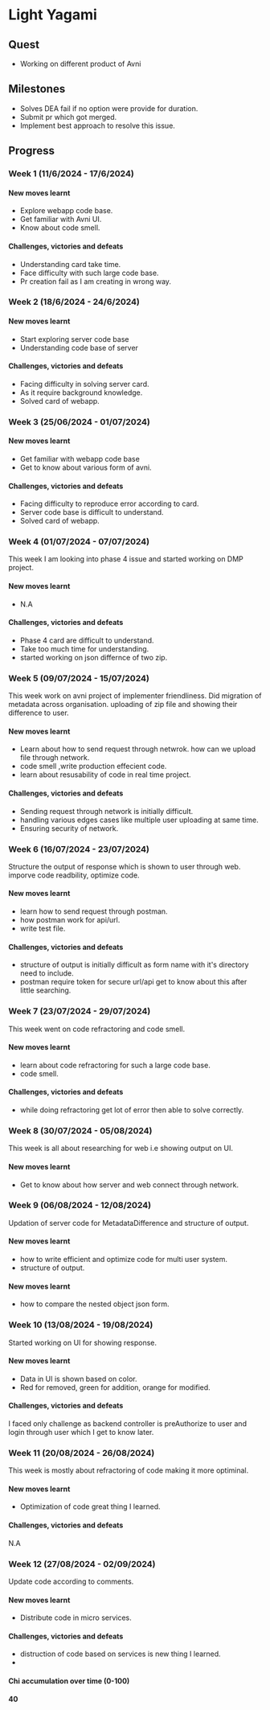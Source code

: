 # Light Yagami

## Quest
- Working on different product of Avni

## Milestones
- Solves DEA fail if no option were provide for duration.
- Submit pr which got merged.
- Implement best approach to resolve this issue.

## Progress

### Week 1 (11/6/2024 - 17/6/2024)
#### New moves learnt
- Explore webapp code base.
- Get familiar with Avni UI.
- Know about code smell.

#### Challenges, victories and defeats
- Understanding card take time.
- Face difficulty with such large code base.
- Pr creation fail as I am creating in wrong way.

### Week 2 (18/6/2024 - 24/6/2024)
#### New moves learnt
- Start exploring server code base
- Understanding code base of server

 #### Challenges, victories and defeats
 - Facing difficulty in solving server card.
 - As it require background knowledge.
 - Solved card of webapp.

### Week 3 (25/06/2024 - 01/07/2024)
#### New moves learnt
- Get familiar with webapp code base
- Get to know about various form of avni.

 #### Challenges, victories and defeats
 - Facing difficulty to reproduce error according to card.
 - Server code base is difficult to understand.
 - Solved card of webapp.
   
 ### Week 4 (01/07/2024 - 07/07/2024)
 This week I am looking into phase 4 issue and started working on DMP project.
 #### New moves learnt
 - N.A

 #### Challenges, victories and defeats
 - Phase 4 card are difficult to understand.
 - Take too much time for understanding.
 - started working on json differnce of two zip.

### Week 5 (09/07/2024 - 15/07/2024)
This week work on avni project of implementer friendliness. Did migration of metadata across organisation. uploading of zip file and showing their difference to user.
#### New moves learnt
- Learn about how to send request through netwrok. how can we upload file through network.
- code smell ,write production effecient code.
- learn about resusability of code in real time project.
  
#### Challenges, victories and defeats
- Sending request through network is initially difficult.
- handling various edges cases like multiple user uploading at same time.
- Ensuring security of network.

### Week 6 (16/07/2024 - 23/07/2024)
Structure the output of response which is shown to user through web. imporve code readbility, optimize code.

#### New moves learnt
- learn how to send request through postman.
- how postman work for api/url.
- write test file.

#### Challenges, victories and defeats
- structure of output is initially difficult as form name with it's directory need to include.
- postman require token for secure url/api get to know about this after little searching.

### Week 7 (23/07/2024 - 29/07/2024)
This week went on code refractoring and code smell.

#### New moves learnt
- learn about code refractoring for such a large code base.
- code smell.
  
#### Challenges, victories and defeats
- while doing refractoring get lot of error then able to solve correctly.
  
### Week 8 (30/07/2024 - 05/08/2024)
This week is all about researching for web i.e showing output on UI.

#### New moves learnt
- Get to know about how server and web connect through network.

### Week 9 (06/08/2024 - 12/08/2024)
Updation of server code for MetadataDifference and structure of output.

#### New moves learnt
- how to write efficient and optimize code for multi user system.
- structure of output.

#### New moves learnt
- how to compare the nested object json form.

### Week 10 (13/08/2024 - 19/08/2024)
 Started working on UI for showing response.
 
#### New moves learnt
- Data in UI is shown based on color.
- Red for removed, green for addition, orange for modified.
  
#### Challenges, victories and defeats
I faced only challenge as backend controller is preAuthorize to user and login through user which I get to know later.

### Week 11 (20/08/2024 - 26/08/2024)
This week is mostly about refractoring of code making it more optiminal.

#### New moves learnt
- Optimization of code great thing I learned.

#### Challenges, victories and defeats
N.A

### Week 12 (27/08/2024 - 02/09/2024)
Update code according to comments.

#### New moves learnt
- Distribute code in micro services.

#### Challenges, victories and defeats
- distruction of code based on services is new thing I learned.
- 
#### Chi accumulation over time (0-100)
**40**
